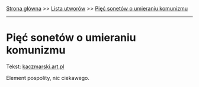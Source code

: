 [Strona główna](../index.md) >> [Lista utworów](../list.md) >> [Pięć sonetów o umieraniu komunizmu](435.md)

---

# Pięć sonetów o umieraniu komunizmu

Tekst: [kaczmarski.art.pl](https://www.kaczmarski.art.pl/tworczosc/wiersze/piec-sonetow-o-umieraniu-komunizmu/)

Element pospolity, nic ciekawego.